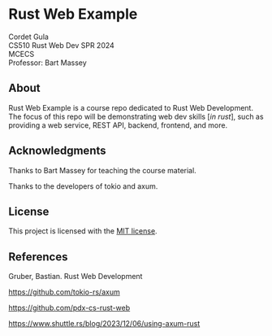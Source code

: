 # Rust Web Example

Cordet Gula  
CS510 Rust Web Dev SPR 2024  
MCECS  
Professor: Bart Massey

## About

Rust Web Example is a course repo dedicated to Rust Web Development. The focus of this repo will be demonstrating web dev skills [*in rust*], such as providing a web service, REST API, backend, frontend, and more.  

<!-- Setup Section -->

<!-- Code Snippets -->

## Acknowledgments

Thanks to Bart Massey for teaching the course material.

Thanks to the developers of tokio and axum.

## License

This project is licensed with the [MIT license](./LICENSE).

## References  

Gruber, Bastian. Rust Web Development

https://github.com/tokio-rs/axum

https://github.com/pdx-cs-rust-web

https://www.shuttle.rs/blog/2023/12/06/using-axum-rust
